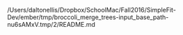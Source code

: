/Users/daltonellis/Dropbox/SchoolMac/Fall2016/SimpleFit-Dev/ember/tmp/broccoli_merge_trees-input_base_path-nu6sAMxV.tmp/2/README.md